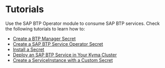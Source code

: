 # Tutorials

Use the SAP BTP Operator module to consume SAP BTP services.
Check the following tutorials to learn how to:
* [Create a BTP Manager Secret](04-10-create-btp-manager-secret.md)
* [Create a SAP BTP Service Operator Secret](04-20-create-btp-service-operator-secret.md)
* [Install a Secret](04-30-install-secret.md)
* [Deploy an SAP BTP Service in Your Kyma Cluster](04-40-deploy-service-in-cluster.md)
* [Create a ServiceInstance with a Custom Secret](04-50-create-service-instance-with-custom-secret.md)
